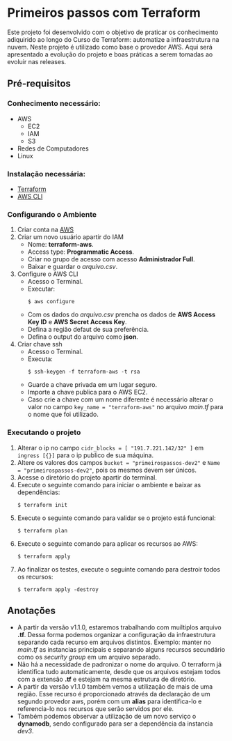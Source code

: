 # Primeiros passos com Terraform

<p>Este projeto foi desenvolvido com o objetivo de praticar os conhecimento adiquirido ao longo do Curso de
Terraform: automatize a infraestrutura na nuvem. Neste projeto é utilizado como base o provedor AWS. Aqui será apresentado a evolução do projeto e boas práticas a serem tomadas ao evoluir nas releases.</p>


## Pré-requisitos
### Conhecimento necessário:
- AWS
    - EC2
    - IAM
    - S3
- Redes de Computadores
- Linux

### Instalação necessária:
- [Terraform](https://www.terraform.io/downloads)
- [AWS CLI](https://docs.aws.amazon.com/pt_br/cli/latest/userguide/getting-started-install.html)

### Configurando o Ambiente
1. Criar conta na [AWS](https://aws.amazon.com/)
2. Criar um novo usuário apartir do IAM
    - Nome: **terraform-aws**.
    - Access type: **Programmatic Access**.
    - Criar no grupo de acesso com acesso **Administrador Full**.
    - Baixar e guardar o *arquivo.csv*.
3. Configure o AWS CLI
    - Acesso o Terminal.
    - Executar:
        ```
        $ aws configure
        ```
    - Com os dados do *arquivo.csv* prencha os dados de **AWS Access Key ID** e **AWS Secret Access Key**.
    - Defina a região defaut de sua preferência.
    - Defina o output do arquivo como **json**.
4. Criar chave ssh
    - Acesso o Terminal.
    - Executa:
        ```
        $ ssh-keygen -f terraform-aws -t rsa
        ```
    - Guarde a chave privada em um lugar seguro.
    - Importe a chave publica para o AWS EC2.
    - Caso crie a chave com um nome diferente é necessário alterar o valor no campo `key_name = "terraform-aws"` no arquivo *main.tf* para o nome que foi utilizado.
### Executando o projeto
1. Alterar o ip no campo `cidr_blocks = [ "191.7.221.142/32" ]` em `ingress [{}]` para o ip publico de sua máquina.
2. Altere os valores dos campos `bucket = "primeirospassos-dev2"` e `Name = "primeirospassos-dev2"`, pois os mesmos devem ser únicos.
3. Acesse o diretório do projeto apartir do terminal.
4. Execute o seguinte comando para iniciar o ambiente e baixar as dependências:
    ```
    $ terraform init
    ```
5. Execute o seguinte comando para validar se o projeto está funcional:
    ```
    $ terraform plan
    ```
6. Execute o seguinte comando para aplicar os recursos ao AWS:
    ```
    $ terraform apply
    ```
7. Ao finalizar os testes, execute o seguinte comando para destroir todos os recursos:
    ```
    $ terraform apply -destroy
    ```

## Anotações
- A partir da versão v1.1.0, estaremos trabalhando com muiltiplos arquivo **.tf**. Dessa forma podemos organizar a configuração da infraestrutura separando cada recurso em arquivos distintos. Exemplo: manter no *main.tf* as instancias principais e separando alguns recursos secundário como os *security group* em um arquivo separado.
- Não há a necessidade de padronizar o nome do arquivo. O terraform já identifica tudo automaticamente, desde que os arquivos estejam todos com a extensão **.tf** e estejam na mesma estrutura de diretório.
- A partir da versão v1.1.0 também vemos a utilização de mais de uma região. Esse recurso é proporcionado através da declaração de um segundo provedor aws, porém com um **alias** para identifica-lo e referencia-lo nos recursos que serão servidos por ele.
- Também podemos observar a utilização de um novo serviço o **dynamodb**, sendo configurado para ser a dependência da instancia *dev3*.



